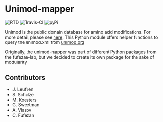 Unimod-mapper
=============

![RTD](https://readthedocs.org/projects/unimod-mapper/badge/?version=latest) 
![Travis-CI](https://travis-ci.org/computational-ms/unimod-mapper.svg?branch=master)
![pyPi](https://img.shields.io/pypi/v/unimod-mapper.svg)

Unimod is the public domain database for amino acid modifications. For more detail, please see [here](http://www.unimod.org/unimod_help.html).
This Python module offers helper functions to query the unimod.xml from [unimod.org](http://www.unimod.org/modifications_list.php?)

Originally, the unimod-mapper was part of different Python packages from the fufezan-lab, but we decided to create its own package for the sake of modularity.

Contributors
------------

* J. Leufken
* S. Schulze
* M. Koesters
* G. Sweetman
* A. Vlasov
* C. Fufezan


